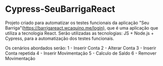 # Cypress-SeuBarrigaReact
Projeto criado para automatizar os testes funcionais da aplicação "Seu Barriga"(https://barrigareact.wcaquino.me/login), que é uma aplicação que utiliza a tecnologia React. Serão utilizadas as tecnologias: JS + Node.js + Cypress, para a automatização dos testes funcionais.

Os cenários abordados serão:
1 - Inserir Conta
2 - Alterar Conta
3 - Inserir Conta repetida
4 - Inserir Movimentação
5 - Calculo de Saldo
6 - Remover Movimentação
